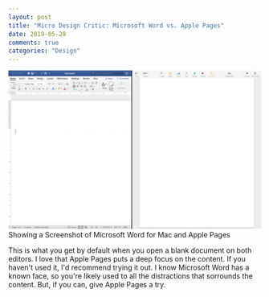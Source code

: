 ```yaml
---
layout: post
title: "Micro Design Critic: Microsoft Word vs. Apple Pages"
date: 2019-05-29
comments: true
categories: "Design"
---
```


![MsWordVsApplePages](/images/WordsVsPages.png)
Showing a Screenshot of Microsoft Word for Mac and Apple Pages

This is what you get by default when you open a blank document on both editors.
I love that Apple Pages puts a deep focus on the content. If you haven't used it, I'd
recommend trying it out. I know Microsoft Word has a known face, so
you're likely used to all the distractions that sorrounds the content.
But, if you can, give Apple Pages a try.

